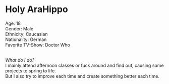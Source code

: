 # Holy AraHippo

Age: 18</br>
Gender: Male</br>
Ethnicity: Caucasian</br>
Nationality: German</br>
Favorite TV-Show: Doctor Who</br>
</br>

*What do I do?* </br>
I mainly attend afternoon classes or fuck around and find out, causing some projects to spring to life. </br>
But I also try to improve each time and create something better each time. </br>
